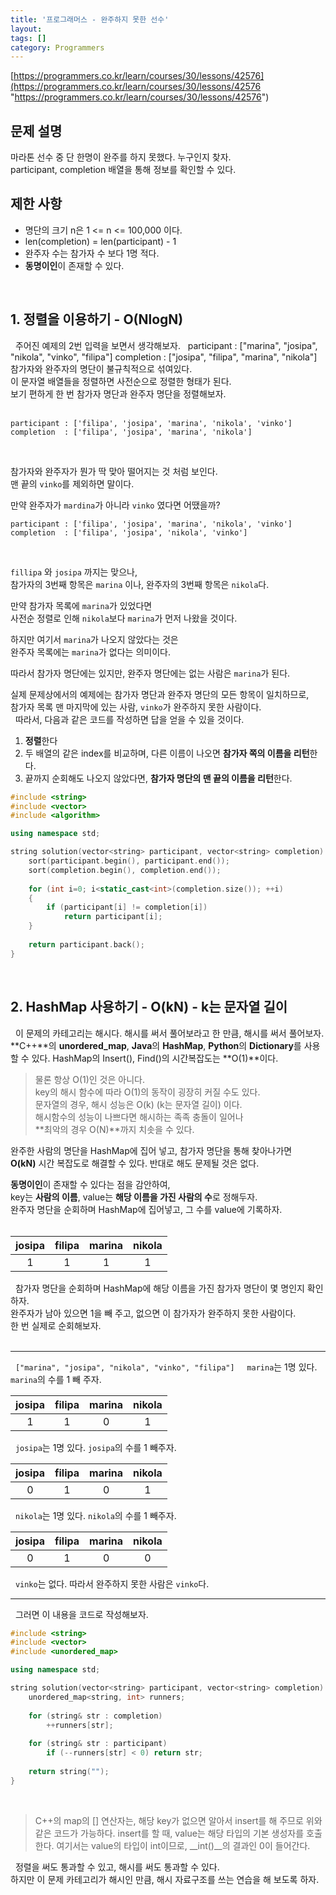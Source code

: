 ```yaml
---
title: '프로그래머스 - 완주하지 못한 선수'
layout: 
tags: []
category: Programmers
---
```

[https://programmers.co.kr/learn/courses/30/lessons/42576](https://programmers.co.kr/learn/courses/30/lessons/42576 "https://programmers.co.kr/learn/courses/30/lessons/42576")
&nbsp;
## 문제 설명
마라톤 선수 중 단 한명이 완주를 하지 못했다. 누구인지 찾자.  
participant, completion 배열을 통해 정보를 확인할 수 있다.
&nbsp;
## 제한 사항
- 명단의 크기 n은 1 <= n <= 100,000 이다.
- len(completion) = len(participant) - 1
 - 완주자 수는 참가자 수 보다 1명 적다.
- **동명이인**이 존재할 수 있다.

&nbsp;
&nbsp;
## 1. 정렬을 이용하기 - O(NlogN)
&nbsp;
주어진 예제의 2번 입력을 보면서 생각해보자.
&nbsp;
	participant : ["marina", "josipa", "nikola", "vinko", "filipa"]
	completion  : ["josipa", "filipa", "marina", "nikola"]
&nbsp;
참가자와 완주자의 명단이 불규칙적으로 섞여있다.  
이 문자열 배열들을 정렬하면 사전순으로 정렬한 형태가 된다.  
보기 편하게 한 번 참가자 명단과 완주자 명단을 정렬해보자.  
&nbsp;

	participant : ['filipa', 'josipa', 'marina', 'nikola', 'vinko']
	completion  : ['filipa', 'josipa', 'marina', 'nikola']

&nbsp;

참가자와 완주자가 뭔가 딱 맞아 떨어지는 것 처럼 보인다.  
맨 끝의 ``vinko``를 제외하면 말이다.

만약 완주자가 ``mardina``가 아니라 ``vinko`` 였다면 어땠을까?
&nbsp;

	participant : ['filipa', 'josipa', 'marina', 'nikola', 'vinko']
	completion  : ['filipa', 'josipa', 'nikola', 'vinko']

&nbsp;

``fillipa`` 와 ``josipa`` 까지는 맞으나,  
참가자의 3번째 항목은 ``marina`` 이나, 완주자의 3번째 항목은 ``nikola``다.  

만약 참가자 목록에 ``marina``가 있었다면  
사전순 정렬로 인해 ``nikola``보다 ``marina``가 먼저 나왔을 것이다.  

하지만 여기서 ``marina``가 나오지 않았다는 것은  
완주자 목록에는 ``marina``가 없다는 의미이다.  
  
따라서 참가자 명단에는 있지만, 완주자 명단에는 없는 사람은 ``marina``가 된다.

실제 문제상에서의 예제에는 참가자 명단과 완주자 명단의 모든 항목이 일치하므로,  
참가자 목록 맨 마지막에 있는 사람, ``vinko``가  완주하지 못한 사람이다.  
&nbsp;
따라서, 다음과 같은 코드를 작성하면 답을 얻을 수 있을 것이다.

1. **정렬**한다
2. 두 배열의 같은 index를 비교하며, 다른 이름이 나오면
   **참가자 쪽의 이름을 리턴**한다.
3. 끝까지 순회해도 나오지 않았다면, **참가자 명단의 맨 끝의 이름을 리턴**한다.
&nbsp;

```cpp
#include <string>
#include <vector>
#include <algorithm>

using namespace std;

string solution(vector<string> participant, vector<string> completion) {
    sort(participant.begin(), participant.end());
    sort(completion.begin(), completion.end());
    
    for (int i=0; i<static_cast<int>(completion.size()); ++i)
    {
        if (participant[i] != completion[i])
            return participant[i];
    }
    
    return participant.back();
}
```

&nbsp;
&nbsp;
## 2. HashMap 사용하기 - O(kN) - k는 문자열 길이
&nbsp;
이 문제의 카테고리는 해시다. 해시를 써서 풀어보라고 한 만큼, 해시를 써서 풀어보자.
**C++**의 **unordered_map**, **Java**의 **HashMap**, **Python**의 **Dictionary**를 사용할 수 있다.
HashMap의 Insert(), Find()의 시간복잡도는 **O(1)**이다.

> 물론 항상 O(1)인 것은 아니다.  
> key의 해시 함수에 따라 O(1)의 동작이 굉장히 커질 수도 있다.  
> 문자열의 경우, 해시 성능은 O(k) (k는 문자열 길이) 이다.  
> 해시함수의 성능이 나쁘다면 해시하는 족족 충돌이 일어나  
> **최악의 경우 O(N)**까지 치솟을 수 있다.  

완주한 사람의 명단을 HashMap에 집어 넣고, 참가자 명단을 통해 찾아나가면  
**O(kN)** 시간 복잡도로 해결할 수 있다. 반대로 해도 문제될 것은 없다.  

**동명이인**이 존재할 수 있다는 점을 감안하여,  
key는 **사람의 이름**, value는 **해당 이름을 가진 사람의 수**로 정해두자.  
완주자 명단을 순회하며 HashMap에 집어넣고, 그 수를 value에 기록하자.  
&nbsp;

| josipa | filipa | marina | nikola |
| :---: | :---: | :---: | :---: | 
| 1 | 1 | 1 | 1 |

&nbsp;
참가자 명단을 순회하며 HashMap에 해당 이름을 가진 참가자 명단이 몇 명인지 확인하자.  
완주자가 남아 있으면 1을 빼 주고, 없으면 이 참가자가 완주하지 못한 사람이다.  
한 번 실제로 순회해보자.  
&nbsp;

------------


&nbsp;
`` ["marina", "josipa", "nikola", "vinko", "filipa"] ``
&nbsp;
&nbsp;
``marina``는 1명 있다. ``marina``의 수를 1 빼 주자.

| josipa | filipa | marina | nikola |
| :---: | :---: | :---: | :---: | 
| 1 | 1 | 0 | 1 |

&nbsp;
``josipa``는 1명 있다. ``josipa``의 수를 1 빼주자.
&nbsp;

| josipa | filipa | marina | nikola |
| :---: | :---: | :---: | :---: | 
| 0 | 1 | 0 | 1 |

&nbsp;
``nikola``는 1명 있다. ``nikola``의 수를 1 빼주자.
&nbsp;

| josipa | filipa | marina | nikola |
| :---: | :---: | :---: | :---: | 
| 0 | 1 | 0 | 0 |

&nbsp;
``vinko``는 없다. 따라서 완주하지 못한 사람은 ``vinko``다.
&nbsp;

------------


&nbsp;
그러면 이 내용을 코드로 작성해보자.
&nbsp;
```cpp
#include <string>
#include <vector>
#include <unordered_map>

using namespace std;

string solution(vector<string> participant, vector<string> completion) {
    unordered_map<string, int> runners;
    
    for (string& str : completion)
        ++runners[str];
    
    for (string& str : participant)
        if (--runners[str] < 0) return str;
    
    return string("");
}
```

&nbsp;
> C++의 map의 [] 연산자는, 해당 key가 없으면
> 알아서 insert를 해 주므로 위와 같은 코드가 가능하다.
> insert를 할 때, value는 해당 타입의 기본 생성자를 호출한다.
> 여기서는 value의 타입이 int이므로, __int()__의 결과인 0이 들어간다.

&nbsp;
정렬을 써도 통과할 수 있고, 해시를 써도 통과할 수 있다.  
하지만 이 문제 카테고리가 해시인 만큼, 해시 자료구조를 쓰는 연습을 해 보도록 하자.